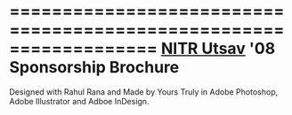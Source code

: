 ==================================================================
[NITR Utsav](http://nitrutsav.nitrkl.ac.in/) '08 Sponsorship Brochure
==================================================================

Designed with Rahul Rana and Made by Yours Truly in Adobe Photoshop, Adobe Illustrator and Adboe InDesign.
